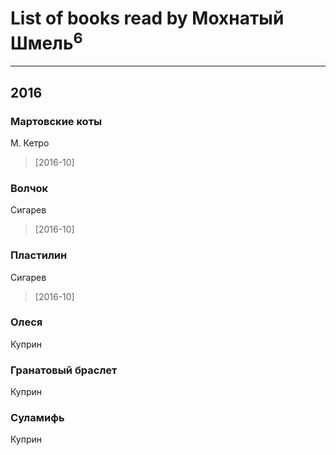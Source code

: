 # List of books read by Мохнатый Шмель<sup>6</sup>
---

## 2016

### Мартовские коты
М. Кетро
> [2016-10] 


### Волчок
Сигарев
> [2016-10] 


### Пластилин
Сигарев
> [2016-10] 


### Олеся
Куприн


### Гранатовый браслет
Куприн


### Суламифь
Куприн




